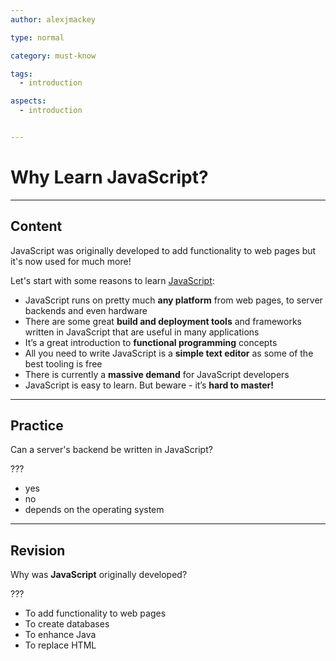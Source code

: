 ```yaml
---
author: alexjmackey

type: normal

category: must-know

tags:
  - introduction

aspects:
  - introduction


---
```

# Why Learn JavaScript?

---
## Content

JavaScript was originally developed to add functionality to web pages but it's now used for much more! 

Let's start with some reasons to learn [JavaScript](https://enki.com/glossary/general/object-oriented-programming.md):

- JavaScript runs on pretty much **any platform** from web pages, to server backends and even hardware
- There are some great **build and deployment tools** and frameworks written in JavaScript that are useful in many applications
- It’s a great introduction to **functional programming** concepts
- All you need to write JavaScript is a **simple text editor** as some of the best tooling is free
- There is currently a **massive demand** for JavaScript developers
- JavaScript is easy to learn. But beware - it’s **hard to master!**

---
## Practice

Can a server's backend be written in JavaScript?

???

* yes
* no
* depends on the operating system

---
## Revision

Why was **JavaScript** originally developed?

???

* To add functionality to web pages
* To create databases
* To enhance Java
* To replace HTML
 
